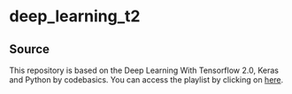 # deep_learning_t2

## Source
This repository is based on the Deep Learning With Tensorflow 2.0, Keras and Python by codebasics.
You can access the playlist by clicking on [here](https://www.youtube.com/watch?v=Mubj_fqiAv8&list=PLeo1K3hjS3uu7CxAacxVndI4bE_o3BDtO "Deep Learning with TF 2.0").
